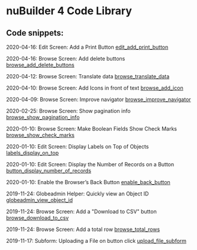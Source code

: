 # nuBuilder 4 Code Library

## Code snippets:


2020-04-16: Edit Screen: Add a Print Button [edit_add_print_button](edit_add_print_button)

2020-04-16: Browse Screen: Add delete buttons [browse_add_delete_buttons](browse_add_delete_buttons)

2020-04-12: Browse Screen: Translate data [browse_translate_data](browse_translate_data)

2020-04-10: Browse Screen: Add Icons in front of text [browse_add_icon](browse_add_icon)

2020-04-09: Browse Screen: Improve navigator [browse_improve_navigator](browse_improve_navigator)

2020-02-25: Browse Screen: Show pagination info [browse_show_pagination_info](browse_show_pagination_info)

2020-01-10: Browse Screen: Make Boolean Fields Show Check Marks [browse_show_check_marks](browse_show_check_marks)

2020-01-10: Edit Screen: Display Labels on Top of Objects [labels_display_on_top](labels_display_on_top)

2020-01-10: Edit Screen: Display the Number of Records on a Button [button_display_number_of_records](button_display_number_of_records)

2020-01-10: Enable the Browser’s Back Button [enable_back_button](enable_back_button)

2019-11-24: Globeadmin Helper: Quickly view an Object ID [globeadmin_view_object_id](globeadmin_view_object_id)

2019-11-24: Browse Screen: Add a "Download to CSV" button [browse_download_to_csv](browse_download_to_csv)

2019-11-24: Browse Screen: Add a total row [browse_total_rows](https://github.com/smalos/nubuilder-code-snippets/tree/master/browse_total_rows)

2019-11-17: Subform: Uploading a File on button click [upload_file_subform](https://github.com/smalos/nubuilder-code-snippets/tree/master/upload_file_subform)
